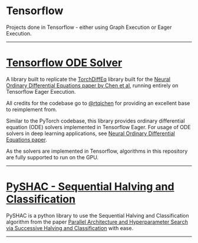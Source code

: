 # Tensorflow

Projects done in Tensorflow - either using Graph Execution or Eager Execution.

----

# [Tensorflow ODE Solver](https://github.com/titu1994/tfdiffeq)

A library built to replicate the [TorchDiffEq](https://github.com/rtqichen/torchdiffeq) library built for the [Neural Ordinary Differential Equations paper by Chen et al](https://arxiv.org/abs/1806.07366), running entirely on Tensorflow Eager Execution.

All credits for the codebase go to [@rtqichen](https://github.com/rtqichen) for providing an excellent base to reimplement from.

Similar to the PyTorch codebase, this library provides ordinary differential equation (ODE) solvers implemented in Tensorflow Eager. For usage of ODE solvers in deep learning applications, see [Neural Ordinary Differential Equations paper](https://arxiv.org/abs/1806.07366).

As the solvers are implemented in Tensorflow, algorithms in this repository are fully supported to run on the GPU.

----

# [PySHAC - Sequential Halving and Classification](https://github.com/titu1994/pyshac)

PySHAC is a python library to use the Sequential Halving and Classification algorithm from the paper
[Parallel Architecture and Hyperparameter Search via Successive Halving and Classification](https://arxiv.org/abs/1805.10255)
with ease.

----

